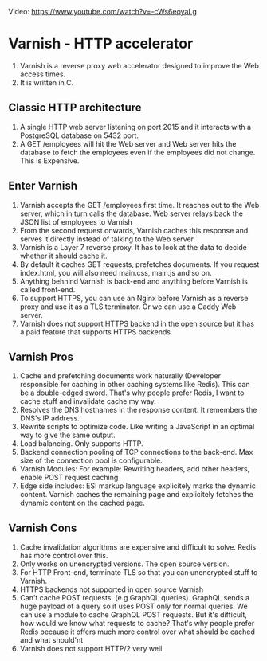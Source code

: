 Video: https://www.youtube.com/watch?v=-cWs6eoyaLg

# Varnish - HTTP accelerator

1. Varnish is a reverse proxy web accelerator designed to improve the Web access times. 
2. It is written in C.

## Classic HTTP architecture
1. A single HTTP web server listening on port 2015 and it interacts with a PostgreSQL database on 5432 port.
2. A GET /employees will hit the Web server and Web server hits the database to fetch the employees even if the employees did not change. This is Expensive.

## Enter Varnish
1. Varnish accepts the GET /employees first time. It reaches out to the Web server, which in turn calls the database. Web server relays back the JSON list of employees to Varnish
2. From the second request onwards, Varnish caches this response and serves it directly instead of talking to the Web server. 
3. Varnish is a Layer 7 reverse proxy. It has to look at the data to decide whether it should cache it.
4. By default it caches GET requests, prefetches documents. If you request index.html, you will also need main.css, main.js and so on.
5. Anything behnind Varnish is back-end and anything before Varnish is called front-end.
6. To support HTTPS, you can use an Nginx before Varnish as a reverse proxy and use it as a TLS terminator. Or we can use a Caddy Web server.
7. Varnish does not support HTTPS backend in the open source but it has a paid feature that supports HTTPS backends.

## Varnish Pros
1. Cache and prefetching documents work naturally (Developer responsible for caching in other caching systems like Redis). This can be a double-edged sword. That's why people prefer Redis, I want to cache stuff and invalidate cache my way.
2. Resolves the DNS hostnames in the response content. It remembers the DNS's IP address.
3. Rewrite scripts to optimize code. Like writing a JavaScript in an optimal way to give the same output.
4. Load balancing. Only supports HTTP.
5. Backend connection pooling of TCP connections to the back-end. Max size of the connection pool is configurable.
6. Varnish Modules: For example: Rewriting headers, add other headers, enable POST request caching
7. Edge side includes: ESI markup language explicitely marks the dynamic content. Varnish caches the remaining page and explicitely fetches the dynamic content on the cached page.

## Varnish Cons
1. Cache invalidation algorithms are expensive and difficult to solve. Redis has more control over this.
2. Only works on unencrypted versions. The open source version.
3. For HTTP Front-end, terminate TLS so that you can unencrypted stuff to Varnish.
4. HTTPS backends not supported in open source Varnish
5. Can't cache POST requests. (e.g GraphQL queries). GraphQL sends a huge payload of a query so it uses POST only for normal queries. We can use a module to cache GraphQL POST requests. But it's difficult, how would we know what requests to cache? That's why people prefer Redis because it offers much more control over what should be cached and what should'nt
6. Varnish does not support HTTP/2 very well. 